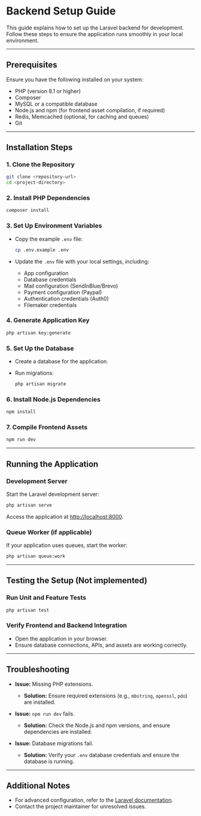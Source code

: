 # Backend Setup Guide

This guide explains how to set up the Laravel backend for development. Follow these steps to ensure the application runs smoothly in your local environment.

---

## Prerequisites

Ensure you have the following installed on your system:

- PHP (version 8.1 or higher)
- Composer
- MySQL or a compatible database
- Node.js and npm (for frontend asset compilation, if required)
- Redis, Memcached (optional, for caching and queues)
- Git

---

## Installation Steps

### 1. Clone the Repository

```bash
git clone <repository-url>
cd <project-directory>
```

### 2. Install PHP Dependencies

```bash
composer install
```

### 3. Set Up Environment Variables

- Copy the example `.env` file:

  ```bash
  cp .env.example .env
  ```

- Update the `.env` file with your local settings, including:
  - App configuration
  - Database credentials
  - Mail configuration (SendInBlue/Brevo)
  - Payment configuration (Paypal)
  - Authentication credentials (Auth0)
  - Filemaker credentials

### 4. Generate Application Key

```bash
php artisan key:generate
```

### 5. Set Up the Database

- Create a database for the application.
- Run migrations:

  ```bash
  php artisan migrate
  ```

### 6. Install Node.js Dependencies

```bash
npm install
```

### 7. Compile Frontend Assets

```bash
npm run dev
```

---

## Running the Application

### Development Server

Start the Laravel development server:

```bash
php artisan serve
```

Access the application at [http://localhost:8000](http://localhost:8000).

### Queue Worker (if applicable)

If your application uses queues, start the worker:

```bash
php artisan queue:work
```

---

## Testing the Setup (Not implemented)

### Run Unit and Feature Tests

```bash
php artisan test
```

### Verify Frontend and Backend Integration

- Open the application in your browser.
- Ensure database connections, APIs, and assets are working correctly.

---

## Troubleshooting

- **Issue:** Missing PHP extensions.
  - **Solution:** Ensure required extensions (e.g., `mbstring`, `openssl`, `pdo`) are installed.

- **Issue:** `npm run dev` fails.
  - **Solution:** Check the Node.js and npm versions, and ensure dependencies are installed.

- **Issue:** Database migrations fail.
  - **Solution:** Verify your `.env` database credentials and ensure the database is running.

---

## Additional Notes

- For advanced configuration, refer to the [Laravel documentation](https://laravel.com/docs/9.x).
- Contact the project maintainer for unresolved issues.
